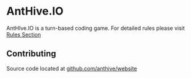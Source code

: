 # AntHive.IO

AntHIve.IO is a turn-based coding game. For detailed rules please visit [Rules Section ](https://anthive.io/rules/)

## Contributing

Source code located at [github.com/anthive/website](https://github.com/anthive/website)
